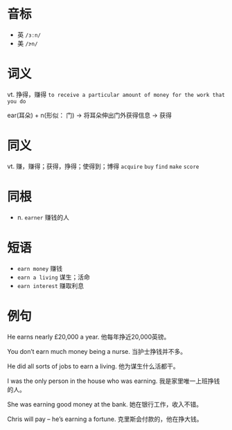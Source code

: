 # 音标

- 英 `/ɜːn/`
- 美 `/ɝn/`

# 词义

vt. 挣得，赚得
`to receive a particular amount of money for the work that you do`



ear(耳朵) + n(形似： 门) → 将耳朵伸出门外获得信息 → 获得

# 同义

vt. 赚，赚得；获得，挣得；使得到；博得
`acquire` `buy` `find` `make` `score`

# 同根

- n. `earner` 赚钱的人

# 短语

- `earn money` 赚钱
- `earn a living` 谋生；活命
- `earn interest` 赚取利息

# 例句

He earns nearly £20,000 a year.
他每年挣近20,000英镑。

You don’t earn much money being a nurse.
当护士挣钱并不多。

He did all sorts of jobs to earn a living.
他为谋生什么活都干。

I was the only person in the house who was earning.
我是家里唯一上班挣钱的人。

She was earning good money at the bank.
她在银行工作，收入不错。

Chris will pay – he’s earning a fortune.
克里斯会付款的，他在挣大钱。


